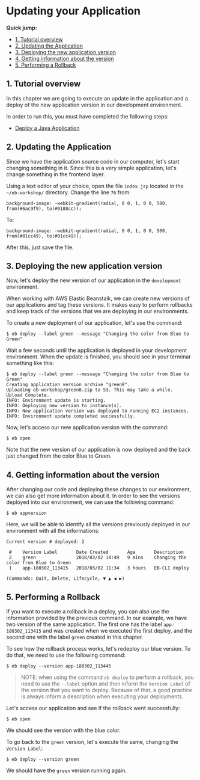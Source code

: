 # Updating your Application

**Quick jump:**

* [1. Tutorial overview](https://github.com/bemer/aws-eb-workshop/tree/master/03-UpdatingApplication#1-tutorial-overview)
* [2. Updating the Application](https://github.com/bemer/aws-eb-workshop/tree/master/03-UpdatingApplication#2-updating-the-application)
* [3. Deploying the new application version](https://github.com/bemer/aws-eb-workshop/tree/master/03-UpdatingApplication#3-deploying-the-new-application-version)
* [4. Getting information about the version](https://github.com/bemer/aws-eb-workshop/tree/master/03-UpdatingApplication#4-getting-information-about-the-version)
* [5. Performing a Rollback](https://github.com/bemer/aws-eb-workshop/tree/master/03-UpdatingApplication#5-performing-a-rollback)


## 1. Tutorial overview

In this chapter we are going to execute an update in the application and a deploy of the new application version in our development environment.

In order to run this, you must have completed the following steps:

* [Deploy a Java Application](https://github.com/bemer/aws-eb-workshop/tree/master/02-DeployJavaApp)

## 2. Updating the Application

Since we have the application source code in our computer, let's start changing something in it. Since this is a very simple application, let's change something in the frontend layer.

Using a text editor of your choice, open the file `index.jsp` located in the `~/eb-workshop/` directory. Change the line `76` from:

    background-image: -webkit-gradient(radial, 0 0, 1, 0 0, 500, from(#6ac9f9), to(#0188cc));

To:

    background-image: -webkit-gradient(radial, 0 0, 1, 0 0, 500, from(#01cc49), to(#01cc49));


After this, just save the file.

## 3. Deploying the new application version

Now, let's deploy the new version of our application in the `development` environment.

When working with AWS Elastic Beanstalk, we can create new versions of our applications and tag these versions. It makes easy to perform rollbacks and keep track of the versions that we are deploying in our environments.

To create a new deployment of our application, let's use the command:

    $ eb deploy --label green --message "Changing the color from Blue to Green"

Wait a few seconds until the application is deployed in your development environment. When the update is finished, you should see in your terminar something like this:

    $ eb deploy --label green --message "Changing the color from Blue to Green"
    Creating application version archive "green8".
    Uploading eb-workshop/green8.zip to S3. This may take a while.
    Upload Complete.
    INFO: Environment update is starting.                               
    INFO: Deploying new version to instance(s).                         
    INFO: New application version was deployed to running EC2 instances.
    INFO: Environment update completed successfully.

Now, let's access our new application version with the command:

    $ eb open

Note that the new version of our application is now deployed and the back just changed from the color Blue to Green.

## 4. Getting information about the version

After changing our code and deploying these changes to our environment, we can also get more information about it. In order to see the versions deployed into our environment, we can use the following command:

    $ eb appversion

Here, we will be able to identify all the versions previously deployed in our environment with all the informations:

    Current version # deployed: 2

     #    Version Label       Date Created       Age       Description
     2    green               2018/03/02 14:49   9 mins    Changing the color from Blue to Green  
     1    app-180302_113415   2018/03/02 11:34   3 hours   EB-CLI deploy                          

    (Commands: Quit, Delete, Lifecycle, ▼ ▲ ◀ ▶)

## 5. Performing a Rollback

If you want to execute a rollback in a deploy, you can also use the information provided by the previous command. In our example, we have two version of the same application. The first one has the label `app-180302_113415` and was created when we executed the first deploy, and the second one with the label `green` created in this chapter.

To see how the rollback process works, let's redeploy our blue version. To do that, we need to use the following command:

    $ eb deploy --version app-180302_113445

>NOTE: when using the command `eb deploy` to perform a rollback, you need to use the `--label` option and then inform the `Version Label` of the version that you want to deploy. Because of that, a good practice is always inform a description when executing your deployments.

Let's access our application and see if the rollback went successfully:

    $ eb open

We should see the version with the blue color.

To go back to the `green` version, let's execute the same, changing the `Version Label`:

    $ eb deploy --version green

We should have the `green` version running again.
